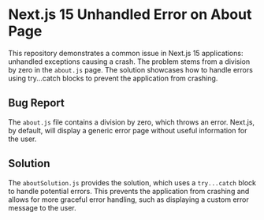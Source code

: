 # Next.js 15 Unhandled Error on About Page

This repository demonstrates a common issue in Next.js 15 applications: unhandled exceptions causing a crash. The problem stems from a division by zero in the `about.js` page.  The solution showcases how to handle errors using try...catch blocks to prevent the application from crashing.

## Bug Report
The `about.js` file contains a division by zero, which throws an error.  Next.js, by default, will display a generic error page without useful information for the user. 

## Solution
The `aboutSolution.js` provides the solution, which uses a `try...catch` block to handle potential errors. This prevents the application from crashing and allows for more graceful error handling, such as displaying a custom error message to the user.